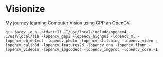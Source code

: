 # Visionize

My journey learning Computer Vision using CPP an OpenCV.

```
g++ $argv -o a -std=c++11 -I/usr/local/include/opencv4 -L/usr/local/lib -lopencv_gapi -lopencv_highgui -lopencv_ml -lopencv_objdetect -lopencv_photo -lopencv_stitching -lopencv_video -lopencv_calib3d -lopencv_features2d -lopencv_dnn -lopencv_flann -lopencv_videoio -lopencv_imgcodecs -lopencv_imgproc -lopencv_core -I
```
